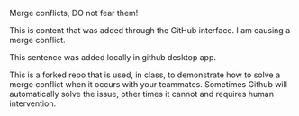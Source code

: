 Merge conflicts, DO not fear them!

This is content that was added through the GitHub interface. I am causing a merge conflict.

This sentence was added locally in github desktop app.

This is a forked repo that is used, in class, to demonstrate how to solve a merge conflict when it occurs with your teammates. Sometimes Github will automatically solve the issue, other times it cannot and requires human intervention.